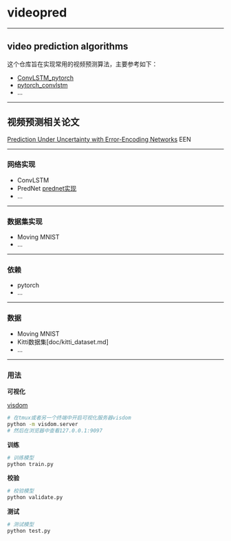 # videopred

---
## video prediction algorithms

这个仓库旨在实现常用的视频预测算法，主要参考如下：
- [ConvLSTM_pytorch](https://github.com/ndrplz/ConvLSTM_pytorch)
- [pytorch_convlstm](https://github.com/rogertrullo/pytorch_convlstm)
- ...

---
## 视频预测相关论文

[Prediction Under Uncertainty with Error-Encoding Networks](https://arxiv.org/abs/1711.04994) EEN

---
### 网络实现

- ConvLSTM
- PredNet [prednet实现](doc/prednet_implement.md)
- ...

---
### 数据集实现

- Moving MNIST
- ...

---
### 依赖

- pytorch
- ...

---
### 数据

- Moving MNIST
- Kitti数据集[doc/kitti_dataset.md]
- ...

---
### 用法

**可视化**

[visdom](https://github.com/facebookresearch/visdom)

```bash
# 在tmux或者另一个终端中开启可视化服务器visdom
python -m visdom.server
# 然后在浏览器中查看127.0.0.1:9097
```

**训练**
```bash
# 训练模型
python train.py
```

**校验**
```bash
# 校验模型
python validate.py
```

**测试**
```bash
# 测试模型
python test.py
```

